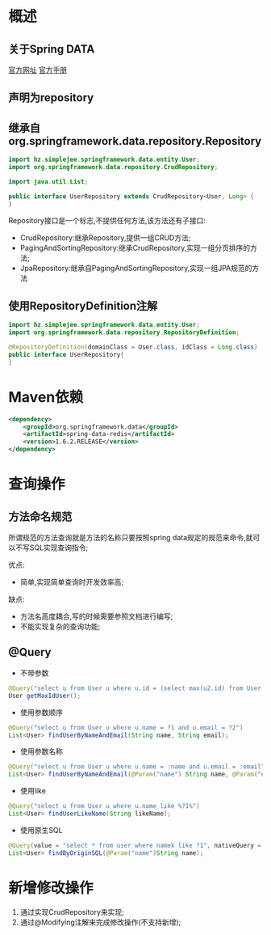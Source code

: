 # 概述
## 关于Spring DATA
  [官方网址](http://projects.spring.io/spring-data/)
  [官方手册](http://docs.spring.io/spring-data/jpa/docs/1.10.4.RELEASE/reference/html/#repositories.query-methods.details)

## 声明为repository
## 继承自org.springframework.data.repository.Repository
```java
import hz.simplejee.springframework.data.entity.User;
import org.springframework.data.repository.CrudRepository;

import java.util.List;

public interface UserRepository extends CrudRepository<User, Long> {
}

```

  Repository接口是一个标志,不提供任何方法,该方法还有子接口:
* CrudRepository:继承Repository,提供一组CRUD方法;
* PagingAndSortingRepository:继承CrudRepository,实现一组分页排序的方法;
* JpaRepository:继承自PagingAndSortingRepository,实现一组JPA规范的方法

## 使用RepositoryDefinition注解
```java
import hz.simplejee.springframework.data.entity.User;
import org.springframework.data.repository.RepositoryDefinition;

@RepositoryDefinition(domainClass = User.class, idClass = Long.class)
public interface UserRepository{
}
```

# Maven依赖
```xml
<dependency>
    <groupId>org.springframework.data</groupId>
    <artifactId>spring-data-redis</artifactId>
    <version>1.6.2.RELEASE</version>
</dependency>
```

# 查询操作
## 方法命名规范
  所谓规范的方法查询就是方法的名称只要按照spring data规定的规范来命令,就可以不写SQL实现查询指令;

优点:
- 简单,实现简单查询时开发效率高;

缺点:
- 方法名高度耦合,写的时候需要参照文档进行编写;
- 不能实现复杂的查询功能;  

## @Query
- 不带参数
```java
@Query("select u from User u where u.id = (select max(u2.id) from User u2)")
User getMaxIdUser();
```

- 使用参数顺序
```java
@Query("select u from User u where u.name = ?1 and u.email = ?2")
List<User> findUserByNameAndEmail(String name, String email);
```

- 使用参数名称
```java
@Query("select u from User u where u.name = :name and u.email = :email")
List<User> findUserByNameAndEmail(@Param("name") String name, @Param("email") String email);
```

- 使用like
```java
@Query("select u from User u where u.name like %?1%")
List<User> findUserLikeName(String likeName);
```

- 使用原生SQL
```java
@Query(value = "select * from user where namek like ?1", nativeQuery = true)
List<User> findByOriginSQL(@Param("name")String name);
```

# 新增修改操作
1. 通过实现CrudRepository来实现;
2. 通过@Modifying注解来完成修改操作(不支持新增);
